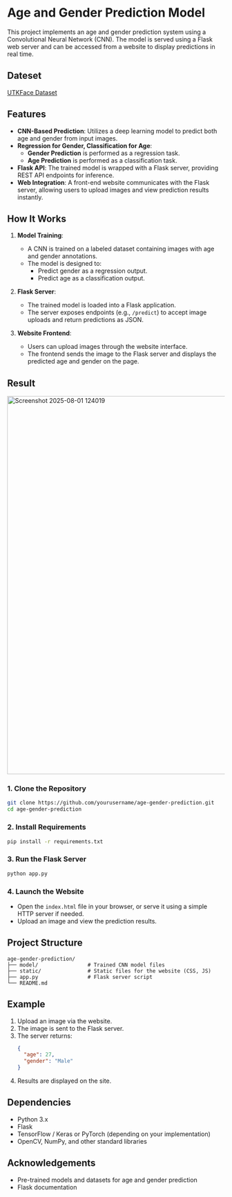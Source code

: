 # Age and Gender Prediction Model

This project implements an age and gender prediction system using a Convolutional Neural Network (CNN). The model is served using a Flask web server and can be accessed from a website to display predictions in real time.

## Dateset

[UTKFace Dataset](https://www.kaggle.com/datasets/jangedoo/utkface-new)

## Features

- **CNN-Based Prediction**: Utilizes a deep learning model to predict both age and gender from input images.
- **Regression for Gender, Classification for Age**:  
  - **Gender Prediction** is performed as a regression task.
  - **Age Prediction** is performed as a classification task.
- **Flask API**: The trained model is wrapped with a Flask server, providing REST API endpoints for inference.
- **Web Integration**: A front-end website communicates with the Flask server, allowing users to upload images and view prediction results instantly.

## How It Works

1. **Model Training**:  
   - A CNN is trained on a labeled dataset containing images with age and gender annotations.
   - The model is designed to:
     - Predict gender as a regression output.
     - Predict age as a classification output.

2. **Flask Server**:  
   - The trained model is loaded into a Flask application.
   - The server exposes endpoints (e.g., `/predict`) to accept image uploads and return predictions as JSON.

3. **Website Frontend**:  
   - Users can upload images through the website interface.
   - The frontend sends the image to the Flask server and displays the predicted age and gender on the page.
     

## Result
<img width="874" height="874" alt="Screenshot 2025-08-01 124019" src="https://github.com/user-attachments/assets/7c0f1bd8-2862-4a78-8837-359d36ebe1ea" />



### 1. Clone the Repository

```bash
git clone https://github.com/yourusername/age-gender-prediction.git
cd age-gender-prediction
```

### 2. Install Requirements

```bash
pip install -r requirements.txt
```

### 3. Run the Flask Server

```bash
python app.py
```

### 4. Launch the Website

- Open the `index.html` file in your browser, or serve it using a simple HTTP server if needed.
- Upload an image and view the prediction results.

## Project Structure

```
age-gender-prediction/
├── model/                # Trained CNN model files
├── static/               # Static files for the website (CSS, JS)
├── app.py                # Flask server script
└── README.md
```

## Example

1. Upload an image via the website.
2. The image is sent to the Flask server.
3. The server returns:
    ```json
    {
      "age": 27,
      "gender": "Male"
    }
    ```
4. Results are displayed on the site.

## Dependencies

- Python 3.x
- Flask
- TensorFlow / Keras or PyTorch (depending on your implementation)
- OpenCV, NumPy, and other standard libraries

## Acknowledgements

- Pre-trained models and datasets for age and gender prediction
- Flask documentation
